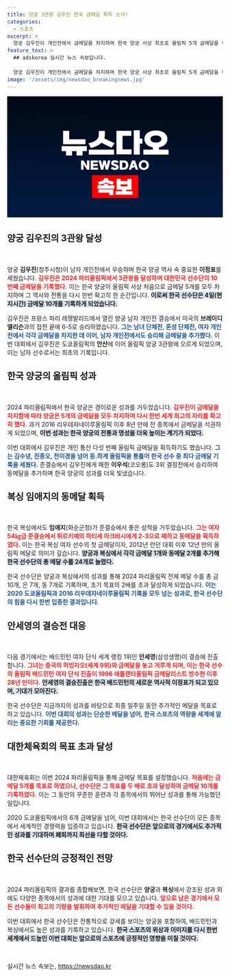 ```yaml
---
title: 양궁 3관왕 김우진 한국 금메달 획득 소식!
categories:
  - 스포츠
excerpt: >
  양궁 김우진이 개인전에서 금메달을 차지하며 한국 양궁 사상 최초로 올림픽 5개 금메달을 획득하고 3관왕에 올랐다. 한국은 목표치의 두 배인 금메달 10개를 기록하며 화려한 성과를 달성했다!
feature_text: >
  ## adskorea 실시간 뉴스 속보입니다.

  양궁 김우진이 개인전에서 금메달을 차지하며 한국 양궁 사상 최초로 올림픽 5개 금메달을 획득하고 3관왕에 올랐다. 한국은 목표치의 두 배인 금메달 10개를 기록하며 화려한 성과를 달성했다!
image: '/assets/img/newsdao_breakingnews.jpg'
---
```


<p><img src="/assets/img/newsdao_breakingnews.jpg" alt="adskorea 속보" /></p>

<h2 data-ke-size="size26">양궁 김우진의 3관왕 달성</h2>

<p data-ke-size="size16">&nbsp;</p>

<p>양궁 <b>김우진</b>(청주시청)이 남자 개인전에서 우승하며 한국 양궁 역사 속 중요한 <strong>이정표</strong>를 세웠습니다. <b><span style="color: #ee2323;">김우진은 2024 파리올림픽에서 3관왕을 달성하며 대한민국 선수단의 10번째 금메달을 기록했다.</span></b> 이는 한국 양궁이 올림픽 사상 처음으로 금메달 5개를 모두 차지하며 그 역사와 전통을 다시 한번 확고히 한 순간입니다. <b><span style="background-color: #21538527;">이로써 한국 선수단은 4일(현지시간) 금메달 10개를 기록하게 되었습니다.</span></b> </p>

<p>김우진은 프랑스 파리 레쟁발리드에서 열린 양궁 남자 개인전 결승에서 미국의 <b>브레이디 엘리슨</b>과의 접전 끝에 6-5로 승리하였습니다. <b><span style="color: #1a5490;">그는 남녀 단체전, 혼성 단체전, 여자 개인전에서 각각 금메달을 차지한 데 이어, 남자 개인전에서도 승리해 금메달을 추가했다.</span></b> 이번 대회에서 김우진은 도쿄올림픽의 <b>안산</b>에 이어 올림픽 양궁 3관왕에 오르게 되었으며, 이는 남자 선수로서는 최초의 기록입니다. </p>

<h2 data-ke-size="size26">한국 양궁의 올림픽 성과</h2>

<p data-ke-size="size16">&nbsp;</p>

<p>2024 파리올림픽에서 한국 양궁은 경이로운 성과를 거두었습니다. <b><span style="color: #ee2323;">김우진이 금메달을 차지함에 따라 양궁은 5개의 금메달을 모두 차지하며 다시 한번 세계 최고의 자리를 확고히 했다.</span></b> 과거 2016 리우데자네이루올림픽 이후 8년 만에 전 종목에서 금메달을 석권하게 되었으며, <b><span style="background-color: #21538527;">이번 성과는 한국 양궁의 전통과 명성을 더욱 높이는 계기가 되었다.</span></b> </p>

<p>이번 대회에서 김우진은 개인 통산 다섯 번째 올림픽 금메달을 획득하기도 했습니다. <b><span style="color: #1a5490;">그는 김수녕, 진종오, 전이경을 넘어 동․하계 올림픽을 통틀어 한국 선수 중 최다 금메달 기록을 세웠다.</span></b> 준결승에서 김우진에게 패한 <b>이우석</b>(코오롱)도 3위 결정전에서 승리하여 동메달을 추가하며 한국 양궁의 성과를 더욱 빛냈습니다.</p>

<h2 data-ke-size="size26">복싱 임애지의 동메달 획득</h2>

<p data-ke-size="size16">&nbsp;</p>

<p>한국 복싱에서도 <b>임애지</b>(화순군청)가 준결승에서 좋은 성적을 거두었습니다. <b><span style="color: #ee2323;">그는 여자 54㎏급 준결승에서 튀르키예의 하티세 아크바시에게 2-3으로 패하고 동메달을 획득하였다.</span></b> 이는 한국 복싱 여자 선수의 첫 금메달이자, 2012년 런던 대회 이후 12년 만의 올림픽 메달로 의미가 깊습니다. <b><span style="background-color: #21538527;">양궁과 복싱에서 각각 금메달 1개와 동메달 2개를 추가해 한국 선수단의 총 메달 수를 24개로 늘렸다.</span></b> </p>

<p>한국 선수단은 양궁과 복싱에서의 성과를 통해 2024 파리올림픽 전체 메달 수를 총 금 10개, 은 7개, 동 7개로 기록하며, 초기 목표의 2배를 초과 달성하게 되었습니다. <b><span style="color: #1a5490;">이는 2020 도쿄올림픽과 2016 리우데자네이루올림픽 기록을 모두 넘는 성과로, 한국 선수단의 힘을 다시 한번 입증한 결과입니다.</span></b> </p>

<h2 data-ke-size="size26">안세영의 결승전 대응</h2>

<p data-ke-size="size16">&nbsp;</p>

<p>다음 경기에서는 배드민턴 여자 단식 세계 랭킹 1위인 <b>안세영</b>(삼성생명)이 결승에 진출합니다. <b><span style="color: #ee2323;">그녀는 중국의 허빙자오(세계 9위)와 금메달을 놓고 겨루게 되며, 이는 한국 선수의 올림픽 배드민턴 여자 단식 진출이 1996 애틀랜타올림픽 금메달리스트 방수현 이후 28년 만이다.</span></b> <b><span style="background-color: #21538527;">안세영의 결승진출은 한국 배드민턴의 새로운 역사적 이정표가 되고 있으며, 기대가 모아진다.</span></b> </p>

<p>한국 선수단은 지금까지의 성과를 바탕으로 최종 일주일 동안 추가적인 메달을 목표로 하고 있습니다. <b><span style="color: #1a5490;">이번 대회의 성과는 단순한 메달을 넘어, 한국 스포츠의 역량을 세계에 알리는 중요한 기회를 제공한다.</span></b> </p>

<h2 data-ke-size="size26">대한체육회의 목표 초과 달성</h2>

<p data-ke-size="size16">&nbsp;</p>

<p>대한체육회는 이번 2024 파리올림픽을 통해 금메달 목표를 설정했습니다. <b><span style="color: #ee2323;">처음에는 금메달 5개를 목표로 하였으나, 선수단은 그 목표를 두 배로 초과 달성하여 금메달 10개를 기록하였다.</span></b> 이는 그 동안의 꾸준한 훈련과 각 종목에서의 뛰어난 성과를 통해 가능했던 일입니다. </p>

<p>2020 도쿄올림픽에서의 6개 금메달을 넘어, 이번 대회에서는 한국 선수단이 모든 종목에서 세계적인 경쟁력을 입증하고 있습니다. <b><span style="background-color: #21538527;">한국 선수단은 앞으로의 경기에서도 추가적인 성과를 기대하며 폐회까지 최선을 다할 것이다.</span></b> </p>

<h2 data-ke-size="size26">한국 선수단의 긍정적인 전망</h2>

<p data-ke-size="size16">&nbsp;</p>

<p>2024 파리올림픽의 결과를 종합해보면, 한국 선수단은 <b>양궁</b>과 <b>복싱</b>에서 강조된 성과 외에도 다양한 종목에서의 성과에 대한 기대를 모으고 있습니다. <b><span style="color: #ee2323;">앞으로 남은 경기에서 모든 선수들이 최고의 기량을 발휘하여 추가적인 메달을 기대할 수 있을 것이다.</span></b> </p>

<p>이번 대회에서 한국 선수단은 전통적으로 강세를 보이는 양궁을 포함하여, 배드민턴과 복싱에서도 높은 성과를 기록하고 있습니다. <b><span style="background-color: #21538527;">한국 스포츠의 위상과 이미지를 다시 한번 세계에서 드높인 이번 대회는 앞으로의 스포츠에 긍정적인 영향을 미칠 것이다.</span></b> </p>

<p data-ke-size="size16">&nbsp;</p>
실시간 뉴스 속보는, <a href="https://newsdao.kr" rel="dofollow">https://newsdao.kr</a>


